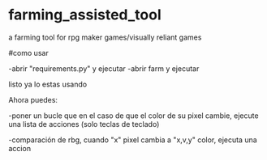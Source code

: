 # farming_assisted_tool
a farming tool for rpg maker games/visually reliant games


#como usar

-abrir "requirements.py" y ejecutar
-abrir farm y ejecutar

listo ya lo estas usando

Ahora puedes:

-poner un bucle que en el caso de que el color de su pixel cambie, ejecute una lista de acciones (solo teclas de teclado)

-comparación de rbg, cuando "x" pixel cambia a "x,v,y" color, ejecuta una accion
